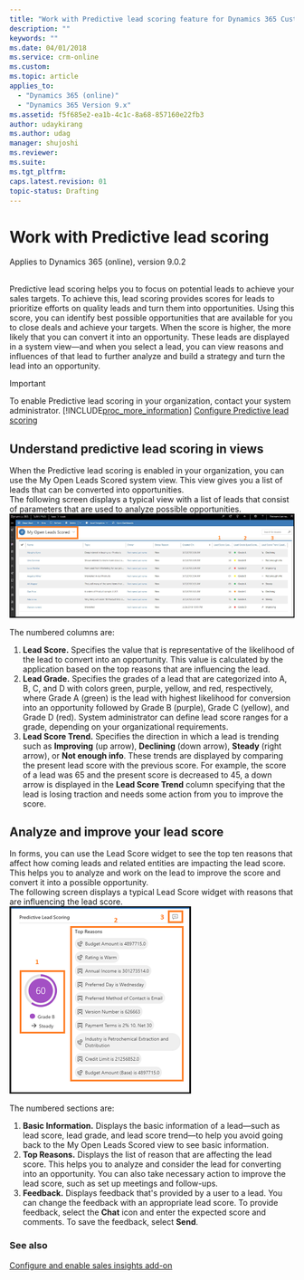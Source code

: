 ```yaml
---
title: "Work with Predictive lead scoring feature for Dynamics 365 Customer Engagement  | MicrosoftDocs"
description: ""
keywords: ""
ms.date: 04/01/2018
ms.service: crm-online
ms.custom: 
ms.topic: article
applies_to:
  - "Dynamics 365 (online)"
  - "Dynamics 365 Version 9.x"
ms.assetid: f5f685e2-ea1b-4c1c-8a68-857160e22fb3
author: udaykirang
ms.author: udag
manager: shujoshi
ms.reviewer: 
ms.suite: 
ms.tgt_pltfrm: 
caps.latest.revision: 01
topic-status: Drafting
---
```


# Work with Predictive lead scoring

Applies to Dynamics 365 (online), version 9.0.2<br><br/>

Predictive lead scoring helps you to focus on potential leads to achieve your sales targets. To achieve this, lead scoring provides scores for leads to prioritize efforts on quality leads and turn them into opportunities. Using this score, you can identify best possible opportunities that are available for you to close deals and achieve your targets. When the score is higher, the more likely that you can convert it into an opportunity. These leads are displayed in a system view—and when you select a lead, you can view reasons and influences of that lead to further analyze and build a strategy and turn the lead into an opportunity.

> [!IMPORTANT]
> To enable Predictive lead scoring in your organization, contact your system administrator. [!INCLUDE[proc_more_information](../includes/proc-more-information.md)] [Configure Predictive lead scoring](configure-enable-sales-insights-addon.md#configure-predictive-lead-scoring)

## Understand predictive lead scoring in views
When the Predictive lead scoring is enabled in your organization, you can use the My Open Leads Scored system view. This view gives you a list of leads that can be converted into opportunities.<br>
The following screen displays a typical view with a list of leads that consist of parameters that are used to analyze possible opportunities.<br>
![My open leads scored view](media/my-open-lead-score-view.png "My open leads scored view")

The numbered columns are:
1.	**Lead Score.** Specifies the value that is representative of the likelihood of the lead to convert into an opportunity. This value is calculated by the application based on the top reasons that are influencing the lead.  
2.	**Lead Grade.** Specifies the grades of a lead that are categorized into A, B, C, and D with colors green, purple, yellow, and red, respectively, where Grade A (green) is the lead with highest likelihood for conversion into an opportunity followed by Grade B (purple), Grade C (yellow), and Grade D (red). System administrator can define lead score ranges for a grade, depending on your organizational requirements.
3. **Lead Score Trend.** Specifies the direction in which a lead is trending such as **Improving** (up arrow), **Declining** (down arrow), **Steady** (right arrow), or **Not enough info**. These trends are displayed by comparing the present lead score with the previous score. For example, the score of a lead was 65 and the present score is decreased to 45, a down arrow is displayed in the **Lead Score Trend** column specifying that the lead is losing traction and needs some action from you to improve the score. 
 
## Analyze and improve your lead score

In forms, you can use the Lead Score widget to see the top ten reasons that affect how coming leads and related entities are impacting the lead score. This helps you to analyze and work on the lead to improve the score and convert it into a possible opportunity. <br>
The following screen displays a typical Lead Score widget with reasons that are influencing the lead score. <br>
![Predective lead score widget](media/predictive-lead-scoring-widget.png "Predective lead score widget")

The numbered sections are:
1.	**Basic Information.** Displays the basic information of a lead—such as lead score, lead grade, and lead score trend—to help you avoid going back to the My Open Leads Scored view to see basic information.
2.	**Top Reasons.** Displays the list of reason that are affecting the lead score. This helps you to analyze and consider the lead for converting into an opportunity. You can also take necessary action to improve the lead score, such as set up meetings and follow-ups.  
3.	**Feedback.** Displays feedback that's provided by a user to a lead. You can change the feedback with an appropriate lead score. 
    To provide feedback, select the **Chat** icon and enter the expected score and comments. To save the feedback, select **Send**.


### See also 

[Configure and enable sales insights add-on](configure-enable-sales-insights-addon.md)    
